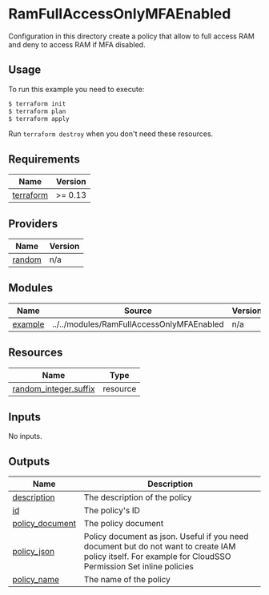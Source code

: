 # RamFullAccessOnlyMFAEnabled

Configuration in this directory create a policy that allow to full access RAM and deny to access RAM if MFA disabled.

## Usage

To run this example you need to execute:

```bash
$ terraform init
$ terraform plan
$ terraform apply
```

Run `terraform destroy` when you don't need these resources.

<!-- BEGIN_TF_DOCS -->
## Requirements

| Name | Version |
|------|---------|
| <a name="requirement_terraform"></a> [terraform](#requirement\_terraform) | >= 0.13 |

## Providers

| Name | Version |
|------|---------|
| <a name="provider_random"></a> [random](#provider\_random) | n/a |

## Modules

| Name | Source | Version |
|------|--------|---------|
| <a name="module_example"></a> [example](#module\_example) | ../../modules/RamFullAccessOnlyMFAEnabled | n/a |

## Resources

| Name | Type |
|------|------|
| [random_integer.suffix](https://registry.terraform.io/providers/hashicorp/random/latest/docs/resources/integer) | resource |

## Inputs

No inputs.

## Outputs

| Name | Description |
|------|-------------|
| <a name="output_description"></a> [description](#output\_description) | The description of the policy |
| <a name="output_id"></a> [id](#output\_id) | The policy's ID |
| <a name="output_policy_document"></a> [policy\_document](#output\_policy\_document) | The policy document |
| <a name="output_policy_json"></a> [policy\_json](#output\_policy\_json) | Policy document as json. Useful if you need document but do not want to create IAM policy itself. For example for CloudSSO Permission Set inline policies |
| <a name="output_policy_name"></a> [policy\_name](#output\_policy\_name) | The name of the policy |
<!-- END_TF_DOCS -->
